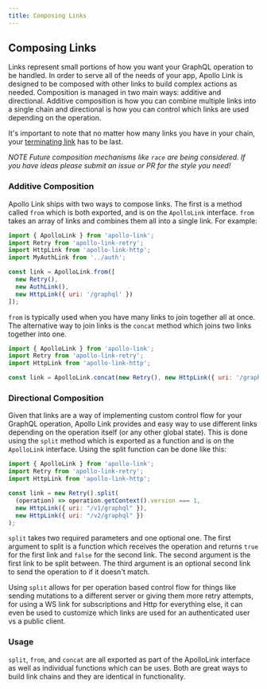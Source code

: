 ```yaml
---
title: Composing Links
---
```


<h2 id="composition">Composing Links</h2>

Links represent small portions of how you want your GraphQL operation to be handled. In order to serve all of the needs of your app, Apollo Link is designed to be composed with other links to build complex actions as needed. Composition is managed in two main ways: additive and directional. Additive composition is how you can combine multiple links into a single chain and directional is how you can control which links are used depending on the operation.

It's important to note that no matter how many links you have in your chain, your [terminating link](./overview.html#terminating) has to be last.

*NOTE Future composition mechanisms like `race` are being considered. If you have ideas please submit an issue or PR for the style you need!*

<h3 id="additive">Additive Composition</h3>

Apollo Link ships with two ways to compose links. The first is a method called `from` which is both exported, and is on the `ApolloLink` interface. `from` takes an array of links and combines them all into a single link. For example:

```js
import { ApolloLink } from 'apollo-link';
import Retry from 'apollo-link-retry';
import HttpLink from 'apollo-link-http';
import MyAuthLink from '../auth';

const link = ApolloLink.from([
  new Retry(),
  new AuthLink(),
  new HttpLink({ uri: '/graphql' })
]);
```

`from` is typically used when you have many links to join together all at once. The alternative way to join links is the `concat` method which joins two links together into one.


```js
import { ApolloLink } from 'apollo-link';
import Retry from 'apollo-link-retry';
import HttpLink from 'apollo-link-http';

const link = ApolloLink.concat(new Retry(), new HttpLink({ uri: '/graphql' }));
```

<h3 id="directional">Directional Composition</h3>

Given that links are a way of implementing custom control flow for your GraphQL operation, Apollo Link provides and easy way to use different links depending on the operation itself (or any other global state). This is done using the `split` method which is exported as a function and is on the `ApolloLink` interface. Using the split function can be done like this:

```js
import { ApolloLink } from 'apollo-link';
import Retry from 'apollo-link-retry';
import HttpLink from 'apollo-link-http';

const link = new Retry().split(
  (operation) => operation.getContext().version === 1,
  new HttpLink({ uri: "/v1/graphql" }),
  new HttpLink({ uri: "/v2/graphql" })
);
```

`split` takes two required parameters and one optional one. The first argument to split is a function which receives the operation and returns `true` for the first link and `false` for the second link. The second argument is the first link to be split between. The third argument is an optional second link to send the operation to if it doesn't match.

Using `split` allows for per operation based control flow for things like sending mutations to a different server or giving them more retry attempts, for using a WS link for subscriptions and Http for everything else, it can even be used to customize which links are used for an authenticated user vs a public client.

<h3 id="usage">Usage</h3>

`split`, `from`, and `concat` are all exported as part of the ApolloLink interface as well as individual functions which can be uses. Both are great ways to build link chains and they are identical in functionality.
